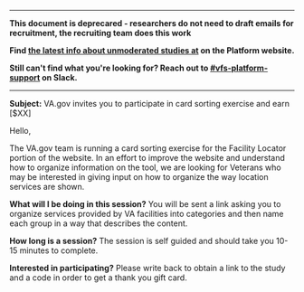 ----

**This document is deprecared - researchers do not need to draft emails for recruitment, the recruiting team does this work**

**Find [the latest info about unmoderated studies at]([https://depo-platform-documentation.scrollhelp.site/research-design/screen-reader-checklist](https://depo-platform-documentation.scrollhelp.site/research-design/planning-unmoderated-studies)) on the Platform website.**

 **Still can't find what you're looking for? Reach out to [#vfs-platform-support](https://dsva.slack.com/archives/CBU0KDSB1) on Slack.**

----


**Subject:** VA.gov invites you to participate in card sorting exercise and earn [$XX]

Hello, 

The VA.gov team is running a card sorting exercise for the Facility Locator portion of the website. In an effort to improve the website and understand how to organize information on the tool, we are looking for Veterans who may be interested in giving input on how to organize the way location services are shown. 

**What will I be doing in this session?**
You will be sent a link asking you to organize services provided by VA facilities into categories and then name each group in a way that describes the content. 

**How long is a session?**
The session is self guided and should take you 10-15 minutes to complete.

**Interested in participating?**
Please write back to obtain a link to the study and a code in order to get a thank you gift card.
